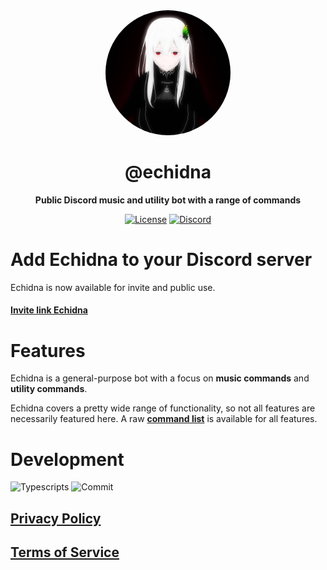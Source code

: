 <div align="center">

<img src="https://github.com/ChitandaXK/attachment/blob/main/Echidna/Echidna%2023434.png?raw=true" alt="Logo" width="200px" height="200px" style="border-radius:50%"/>

# @echidna

**Public Discord music and utility bot with a range of commands**

[![License](https://img.shields.io/github/license/ChitandaXK/Echidna)](https://github.com/ChitandaXK/Echidna/blob/main/LICENSE)
[![Discord](https://discordapp.com/api/guilds/577498206250729472/embed.png)](https://discord.gg/XYEcjWNVwn)

</div>

# Add Echidna to your Discord server

Echidna is now available for invite and public use.

#### [Invite link Echidna](https://top.gg/bot/715861631279562803/invite)

# Features
Echidna is a general-purpose bot with a focus on **music commands** and **utility commands**. 

Echidna covers a pretty wide range of functionality, so not all features are necessarily featured here. 
A raw [**command list**](https://github.com/ChitandaXK/Echidna/wiki/Command-List) is available for all features.

# Development 
![Typescripts](https://img.shields.io/badge/TypeScript-5.4.2-blue.svg?logo=TypeScript)
![Commit](https://img.shields.io/github/last-commit/ChitandaXK/Echidna)
 
 ## [Privacy Policy](https://github.com/ChitandaXK/Echidna/blob/master/privacy-policy.md)
 ## [Terms of Service](https://github.com/ChitandaXK/Echidna/blob/master/terms-of-service.md)

